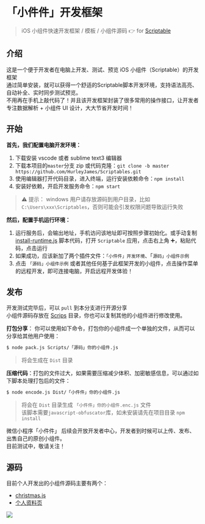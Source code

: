 # 「小件件」开发框架

> iOS 小组件快速开发框架 / 模板 / 小组件源码  👉 for [Scriptable](https://scriptable.app)    

## 介绍
这是一个便于开发者在电脑上开发、测试、预览 iOS 小组件（Scriptable）的开发框架    
通过简单安装，就可以获得一个舒适的Scriptable脚本开发环境，支持语法高亮、自动补全、实时同步测试预览。    
不用再在手机上敲代码了！并且该开发框架封装了很多常用的操作接口，让开发者专注数据解析 + 小组件 UI 设计，大大节省开发时间！

## 开始
**首先，我们配置电脑开发环境：**   

1. 下载安装 vscode 或者 sublime text3 编辑器
2. 下载本项目的`master`分支 zip 或代码克隆：`git clone -b master https://github.com/HurleyJames/Scriptables.git`   
3. 使用编辑器打开代码目录，进入终端，运行安装依赖命令：`npm install`    
4. 安装好依赖，开启开发服务命令：`npm start`    

> ⚠️ 提示： windows 用户请存放源码到用户目录，比如 `C:\Users\xxx\Scriptables`，否则可能会引发权限问题导致运行失败

**然后，配置手机运行环境：**    
1. 运行服务后，会输出地址，手机访问该地址即可按照步骤初始化。或手动复制 [install-runtime.js](install-runtime.js) 脚本代码，打开 `Scriptable` 应用，点击右上角 ➕，粘贴代码，点击运行    
2. 如果成功，应该新加了两个插件文件：`「小件件」开发环境`、「`源码」小组件示例`    
3. 点击 `「源码」小组件示例` 或者其他任何基于此框架开发的小组件，点击操作菜单的远程开发，即可连接电脑，开启远程开发体验！    


## 发布

开发测试完毕后，可以 `pull` 到本分支进行开源分享    
小组件源码存放在 [Scrips](Scripts) 目录，你也可以复制其他的小组件进行修改使用。    


**打包分享**： 你可以使用如下命令，打包你的小组件成一个单独的文件，从而可以分享给其他用户使用：
``` bash
$ node pack.js Scripts/「源码」你的小组件.js
```
> 将会生成在 `Dist` 目录

**压缩代码**：打包的文件过大，如果需要压缩减少体积、加密敏感信息，可以通过如下脚本处理打包后的文件：
``` bash
$ node encode.js Dist/「小件件」你的小组件.js
```
> 将会在 `Dist` 目录生成 `「小件件」你的小组件.enc.js` 文件    
> 该脚本需要`javascript-obfuscator`库，如未安装请先在项目目录 `npm install`


微信小程序「小件件」 后续会开放开发者中心，开发者到时候可以上传、发布、出售自己的原创小组件。    
目前测试中，敬请关注！    

## 源码

目前个人开发出的小组件源码主要有两个：

* [christmas.js](https://github.com/HurleyJames/Scriptables/blob/master/Scripts/christmas.js)
* [个人资料页](https://github.com/HurleyJames/Scriptables/blob/master/Scripts/%E4%B8%AA%E4%BA%BA%E8%B5%84%E6%96%99%E9%A1%B5.js)

![](https://x.im3x.cn/images/qr2.png)

